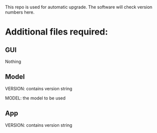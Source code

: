 This repo is used for automatic upgrade. The software will check version numbers here.

# Additional files required:

## GUI
Nothing

## Model
VERSION: contains version string 

MODEL: the model to be used

## App
VERSION: contains version string
